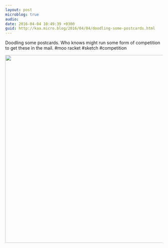 ```yaml
---
layout: post
microblog: true
audio: 
date: 2016-04-04 10:49:39 +0300
guid: http://kaa.micro.blog/2016/04/04/doodling-some-postcards.html
---
```

Doodling some postcards. Who knows might run some form of competition to get these in the mail. #moo racket #sketch #competition

<img src="http://www.kaa.bz/uploads/2018/fa94b0f13d.jpg" width="600" height="600" />
